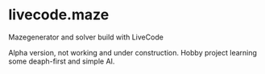 # livecode.maze
Mazegenerator and solver build with LiveCode

Alpha version, not working and under construction. Hobby project learning some deaph-first and simple AI.
